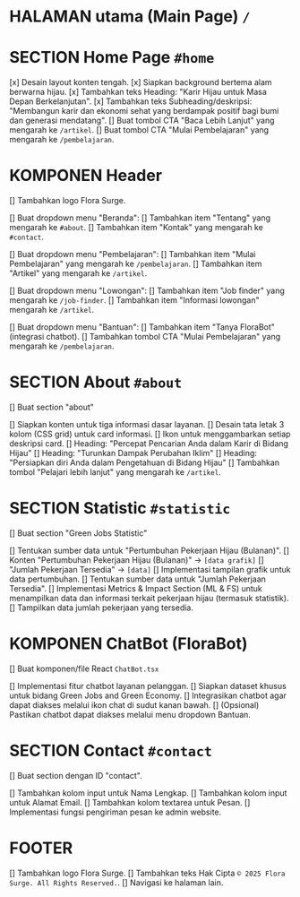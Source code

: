 <!-- JIKA SELESAI BERIKAN TANDA "x" di dalam kotak array menjadi [x] (Tanpa spasi) -->

<!-- [x] = done -->
<!-- [-] = in progress -->

# HALAMAN utama (Main Page) `/`

# SECTION Home Page `#home`
[x] Desain layout konten tengah.
[x] Siapkan background bertema alam berwarna hijau.
[x] Tambahkan teks Heading: "Karir Hijau untuk Masa Depan Berkelanjutan".
[x] Tambahkan teks Subheading/deskripsi: "Membangun karir dan ekonomi sehat yang berdampak positif bagi bumi dan generasi mendatang".
[] Buat tombol CTA "Baca Lebih Lanjut" yang mengarah ke `/artikel`.
[] Buat tombol CTA "Mulai Pembelajaran" yang mengarah ke `/pembelajaran`.

# KOMPONEN Header
[] Tambahkan logo Flora Surge.

[] Buat dropdown menu "Beranda":
[] Tambahkan item "Tentang" yang mengarah ke `#about`.
[] Tambahkan item "Kontak" yang mengarah ke `#contact`.

[] Buat dropdown menu "Pembelajaran":
[] Tambahkan item "Mulai Pembelajaran" yang mengarah ke `/pembelajaran`.
[] Tambahkan item "Artikel" yang mengarah ke `/artikel`.

[] Buat dropdown menu "Lowongan":
[] Tambahkan item "Job finder" yang mengarah ke `/job-finder`.
[] Tambahkan item "Informasi lowongan" mengarah ke `/artikel`.

[] Buat dropdown menu "Bantuan":
[] Tambahkan item "Tanya FloraBot" (integrasi chatbot).
[] Tambahkan tombol CTA "Mulai Pembelajaran" yang mengarah ke `/pembelajaran`.

# SECTION About `#about`
[] Buat section "about"

[] Siapkan konten untuk tiga informasi dasar layanan.
[] Desain tata letak 3 kolom (CSS grid) untuk card informasi.
[] Ikon untuk menggambarkan setiap deskripsi card.
[] Heading: "Percepat Pencarian Anda dalam Karir di Bidang Hijau"
[] Heading: "Turunkan Dampak Perubahan Iklim"
[] Heading: "Persiapkan diri Anda dalam Pengetahuan di Bidang Hijau"
[] Tambahkan tombol "Pelajari lebih lanjut" yang mengarah ke `/artikel`.

# SECTION Statistic `#statistic`
[] Buat section "Green Jobs Statistic"

[] Tentukan sumber data untuk "Pertumbuhan Pekerjaan Hijau (Bulanan)".
[] Konten "Pertumbuhan Pekerjaan Hijau (Bulanan)" -> `[data grafik]`
[] "Jumlah Pekerjaan Tersedia" -> `[data]`
[] Implementasi tampilan grafik untuk data pertumbuhan.
[] Tentukan sumber data untuk "Jumlah Pekerjaan Tersedia".
[] Implementasi Metrics & Impact Section (ML & FS) untuk menampilkan data dan informasi terkait pekerjaan hijau (termasuk statistik).
[] Tampilkan data jumlah pekerjaan yang tersedia.

# KOMPONEN ChatBot (FloraBot)
[] Buat komponen/file React `ChatBot.tsx`

[] Implementasi fitur chatbot layanan pelanggan.
[] Siapkan dataset khusus untuk bidang Green Jobs and Green Economy.
[] Integrasikan chatbot agar dapat diakses melalui ikon chat di sudut kanan bawah.
[] (Opsional) Pastikan chatbot dapat diakses melalui menu dropdown Bantuan.

# SECTION Contact `#contact`
[] Buat section dengan ID "contact".

[] Tambahkan kolom input untuk Nama Lengkap.
[] Tambahkan kolom input untuk Alamat Email.
[] Tambahkan kolom textarea untuk Pesan.
[] Implementasi fungsi pengiriman pesan ke admin website.

# FOOTER
[] Tambahkan logo Flora Surge.
[] Tambahkan teks Hak Cipta `© 2025 Flora Surge. All Rights Reserved.`.
[] Navigasi ke halaman lain.